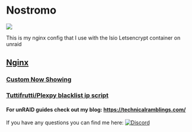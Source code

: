 # Nostromo
![](https://github.com/gilbN/blog/blob/master/pages/01.blog/01.my-unraid-server/Unraid%20banner.png)

This is my nginx config that I use with the lsio Letsencrypt container on unraid

## [Nginx](https://github.com/gilbN/Nostromo/tree/master/Server/nginx)

### [Custom Now Showing](https://github.com/gilbN/Nostromo/tree/master/Server/Docker/nowshowing)

### [Tuttifrutti/Plexpy blacklist ip script](https://github.com/gilbN/Nostromo/blob/master/Server/scripts/plexpy/ip_blacklist.py)

#### For unRAID guides check out my blog: https://technicalramblings.com/

If you have any questions you can find me here:  [![Discord](https://img.shields.io/badge/Discord-Organizr-6f83cc.svg?style=flat-square)](https://organizr.us/discord)
